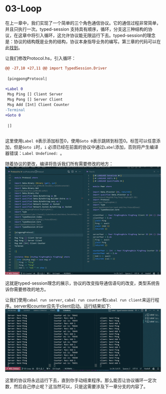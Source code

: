 # 03-Loop

在上一章中，我们实现了一个简单的三个角色通信协议。它的通信过程非常简单，并且只执行一次。typed-session 支持具有顺序，循环，分支这三种结构的协议，在这章中将引入循环，这允许协议能无限运行下去。typed-session的理念是：协议的结构既是业务的结构，协议本身指导业务的编写。第三章的代码可以在此[找到](https://github.com/sdzx-1/typed-session-tutorial/tree/03-Loop)。



让我们修改Protocol.hs，引入循环：
```diff
@@ -27,10 +27,11 @@ import TypedSession.Driver
 
 [pingpongProtocol|
 
+Label 0
 Msg Ping [] Client Server
 Msg Pong [] Server Client
 Msg Add [Int] Client Counter
-Terminal
+Goto 0
 
 |]
 
```
这里使用`Label 0`表示添加标签0，使用`Goto 0`表示跳转到标签0。标签可以任意添加，但是`Goto i`时，`i` 必须已经在前面的协议中通过`Label`添加，否则将产生编译器错误：`Label Undefined: `。

随着协议的更改，编译将告诉我们所有需要修改的地方：
![](../data/03-modify.gif)

这就是typed-session理念的展示，协议的改变指导通信语句的改变，类型系统告诉你需要修改的地方。


让我们使用`cabal run server`, `cabal run counter`和`cabal run client`来运行程序。server和counter应先于client启动。运行结果如下:
![run](../data/03-run.gif)

这里的协议将永远运行下去，直到你手动结束程序。那么能否让协议循环一定次数，然后自己停止呢？这当然可以，只是这需要涉及下一章分支的内容了。
